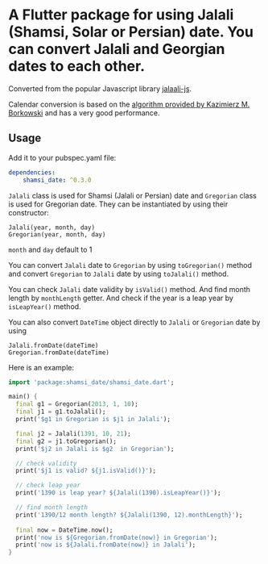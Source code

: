 # A Flutter package for using Jalali (Shamsi, Solar or Persian) date. You can convert Jalali and Georgian dates to each other.

Converted from the popular Javascript library [jalaali-js](https://github.com/jalaali/jalaali-js).

Calendar conversion is based on the [algorithm provided by Kazimierz M. Borkowski](http://www.astro.uni.torun.pl/~kb/Papers/EMP/PersianC-EMP.htm) and has a very good performance.

## Usage

Add it to your pubspec.yaml file:

```yaml
dependencies:
    shamsi_date: ^0.3.0
```

`Jalali` class is used for Shamsi (Jalali or Persian) date and `Gregorian` class is used for Gregorian date.
They can be instantiated by using their constructor:
```
Jalali(year, month, day)
Gregorian(year, month, day)
```
`month` and `day` default to 1

You can convert `Jalali` date to `Gregorian` by using `toGregorian()` method and convert `Gregorian` to `Jalali` date by using `toJalali()` method.

You can check `Jalali` date validity by `isValid()` method.
And find month length by `monthLength` getter.
And check if the year is a leap year by `isLeapYear()` method.

You can also convert `DateTime` object directly to `Jalali` or `Gregorian` date by using
```
Jalali.fromDate(dateTime)
Gregorian.fromDate(dateTime)
```

Here is an example:

```dart
import 'package:shamsi_date/shamsi_date.dart';

main() {
  final g1 = Gregorian(2013, 1, 10);
  final j1 = g1.toJalali();
  print('$g1 in Gregorian is $j1 in Jalali');

  final j2 = Jalali(1391, 10, 21);
  final g2 = j1.toGregorian();
  print('$j2 in Jalali is $g2  in Gregorian');

  // check validity
  print('$j1 is valid? ${j1.isValid()}');

  // check leap year
  print('1390 is leap year? ${Jalali(1390).isLeapYear()}');

  // find month length
  print('1390/12 month length? ${Jalali(1390, 12).monthLength}');
  
  final now = DateTime.now();
  print('now is ${Gregorian.fromDate(now)} in Gregorian');
  print('now is ${Jalali.fromDate(now)} in Jalali');
}
```
